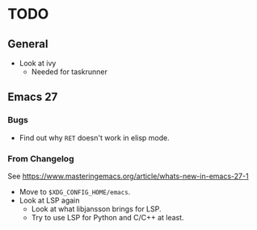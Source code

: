 # TODO

## General

- Look at ivy
  - Needed for taskrunner

## Emacs 27

### Bugs

- Find out why `RET` doesn't work in elisp mode.

### From Changelog

See https://www.masteringemacs.org/article/whats-new-in-emacs-27-1

- Move to `$XDG_CONFIG_HOME/emacs`.
- Look at LSP again
  - Look at what libjansson brings for LSP.
  - Try to use LSP for Python and C/C++ at least.
